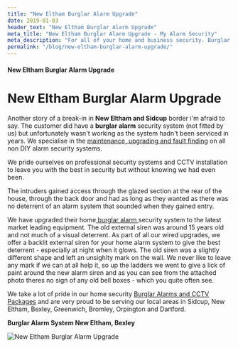 ```yaml
---
title: "New Eltham Burglar Alarm Upgrade"
date: 2019-01-03
header_text: "New Eltham Burglar Alarm Upgrade"
meta_title: "New Eltham Burglar Alarm Upgrade - My Alarm Security"
meta_description: "For all of your home and business security. Burglar Alarm Servicing, Burglar Alarm Installation, Alarm Battery and CCTV. Call 020 8302 4065 or email us."
permalink: "/blog/new-eltham-burglar-alarm-upgrade/"
---
```


#### New Eltham Burglar Alarm Upgrade

# New Eltham Burglar Alarm Upgrade

Another story of a break-in in **New Eltham and Sidcup** border i\'m afraid to say. The customer did have a **burglar alarm** security system (not fitted by us) but unfortunately wasn\'t working as the system hadn\'t been serviced in years. We specialise in the [maintenance, upgrading and fault finding](/categories/servicing-and-repairs/) on all non DIY alarm security systems.

We pride ourselves on professional security systems and CCTV installation to leave you with the best in security but without knowing we had even been.

The intruders gained access through the glazed section at the rear of the house, through the back door and had as long as they wanted as there was no deterrent of an alarm system that sounded when they gained entry.

We have upgraded their home[ burglar alarm ](/products/standard-system-599/)security system to the latest market leading equipment. The old external siren was around 15 years old and not much of a visual deterrent. As part of all our wired upgrades, we offer a backlit external siren for your home alarm system to give the best deterrent - especially at night when it glows. The old siren was a slightly different shape and left an unsighlty mark on the wall. We never like to leave any mark if we can at all help it, so up the ladders we went to give a lick of paint around the new alarm siren and as you can see from the attached photo theres no sign of any old bell boxes - which you quite often see.

We take a lot of pride in our home security [Burglar Alarms and CCTV Packages](/categories/special-offers/) and are very proud to be serving our local areas in Sidcup, New Eltham, Bexley, Greenwich, Bromley, Orpington and Dartford.

**Burglar Alarm System New Eltham, Bexley**

![New Eltham Burglar Alarm Upgrade](https://res.cloudinary.com/kbs/image/upload/lb5sjyuailpchduwjofs.jpg)
